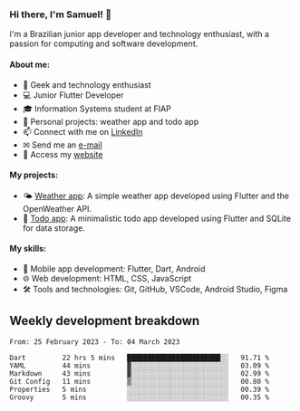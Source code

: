 ### Hi there, I'm Samuel! 👋

I'm a Brazilian junior app developer and technology enthusiast, with a passion for computing and software development.

#### About me:

- 🌟 Geek and technology enthusiast
- 💻 Junior Flutter Developer
- 🎓 Information Systems student at FIAP
- 🔭 Personal projects: weather app and todo app
- 📫 Connect with me on [LinkedIn](https://www.linkedin.com/in/samuel-s-marques/)
- ✉ Send me an [e-mail](mailto:samuel.s.marques@protonmail.com)
- 🔗 Access my [website](https://samuel-marques.me/)

#### My projects:

- 🌤️ [Weather app](https://github.com/samuel-s-marques/weather-app): A simple weather app developed using Flutter and the OpenWeather API.
- 📝 [Todo app](https://github.com/samuel-s-marques/todo-app): A minimalistic todo app developed using Flutter and SQLite for data storage.

#### My skills:

- 📱 Mobile app development: Flutter, Dart, Android
- 🌐 Web development: HTML, CSS, JavaScript
- 🛠️ Tools and technologies: Git, GitHub, VSCode, Android Studio, Figma

## Weekly development breakdown
<!--START_SECTION:waka-->

```text
From: 25 February 2023 - To: 04 March 2023

Dart         22 hrs 5 mins   ███████████████████████░░   91.71 %
YAML         44 mins         ▓░░░░░░░░░░░░░░░░░░░░░░░░   03.09 %
Markdown     43 mins         ▓░░░░░░░░░░░░░░░░░░░░░░░░   02.99 %
Git Config   11 mins         ▒░░░░░░░░░░░░░░░░░░░░░░░░   00.80 %
Properties   5 mins          ░░░░░░░░░░░░░░░░░░░░░░░░░   00.39 %
Groovy       5 mins          ░░░░░░░░░░░░░░░░░░░░░░░░░   00.35 %
```

<!--END_SECTION:waka-->

